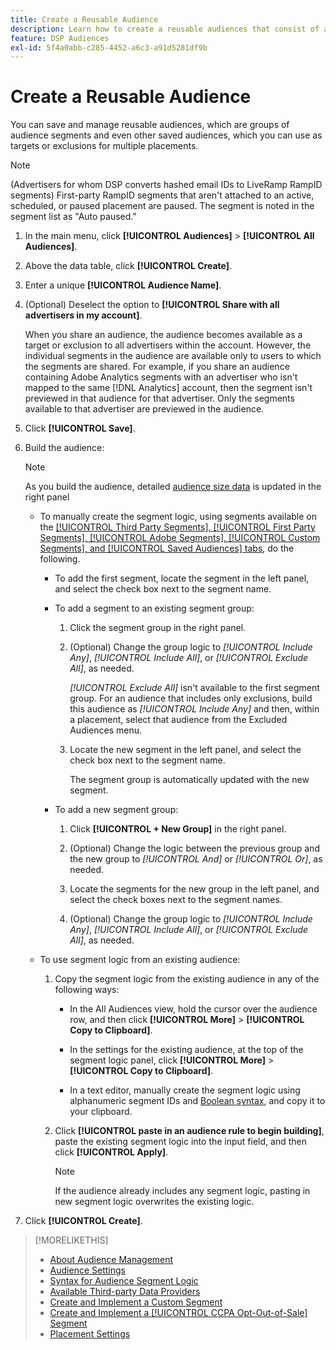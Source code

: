 ```yaml
---
title: Create a Reusable Audience
description: Learn how to create a reusable audiences that consist of audience segments and other saved audiences.
feature: DSP Audiences
exl-id: 5f4a0abb-c285-4452-a6c3-a91d5281df9b
---
```

# Create a Reusable Audience

<!-- "Saved audience" is used in UI (where?), but "saved" is a state, not a type. "Reusable audience" sounds better in a description. "Audience template" isn't right, either, since it implies you can edit it on the fly to create a new, different audience. Some other term? -->

You can save and manage reusable audiences, which are groups of audience segments and even other saved audiences, which you can use as targets or exclusions for multiple placements.

>[!NOTE]
>
>(Advertisers for whom DSP converts hashed email IDs to LiveRamp RampID segments) First-party RampID segments that aren't attached to an active, scheduled, or paused placement are paused. The segment is noted in the segment list as "Auto paused."

1. In the main menu, click **[!UICONTROL Audiences]** > **[!UICONTROL All Audiences]**.

1. Above the data table, click **[!UICONTROL Create]**.

1. Enter a unique **[!UICONTROL Audience Name]**.

1. (Optional) Deselect the option to **[!UICONTROL Share with all advertisers in my account]**.

   When you share an audience, the audience becomes available as a target or exclusion to all advertisers within the account. However, the individual segments in the audience are available only to users to which the segments are shared. For example, if you share an audience containing Adobe Analytics segments with an advertiser who isn't mapped to the same [!DNL Analytics] account, then the segment isn't previewed in that audience for that advertiser. Only the segments available to that advertiser are previewed in the audience.

1. Click **[!UICONTROL Save]**.

1. Build the audience:

   >[!NOTE]
   >
   >As you build the audience, detailed [audience size data](audience-about.md) is updated in the right panel

   * To manually create the segment logic, using segments available on the [[!UICONTROL Third Party Segments], [!UICONTROL First Party Segments], [!UICONTROL Adobe Segments], [!UICONTROL Custom Segments], and [!UICONTROL Saved Audiences] tabs](audience-settings.md), do the following.

     * To add the first segment, locate the segment in the left panel, and select the check box next to the segment name.

     * To add a segment to an existing segment group:

        1. Click the segment group in the right panel.

        1. (Optional) Change the group logic to *[!UICONTROL Include Any]*, *[!UICONTROL Include All]*, or *[!UICONTROL Exclude All]*, as needed.

           *[!UICONTROL Exclude All]* isn't available to the first segment group. For an audience that includes only exclusions, build this audience as *[!UICONTROL Include Any]* and then, within a placement, select that audience from the Excluded Audiences menu.

        1. Locate the new segment in the left panel, and select the check box next to the segment name.

           The segment group is automatically updated with the new segment.

     * To add a new segment group:

       1. Click **[!UICONTROL + New Group]** in the right panel.

         1. (Optional) Change the logic between the previous group and the new group to *[!UICONTROL And]* or *[!UICONTROL Or]*, as needed.

         1. Locate the segments for the new group in the left panel, and select the check boxes next to the segment names.

         1. (Optional) Change the group logic to *[!UICONTROL Include Any]*, *[!UICONTROL Include All]*, or *[!UICONTROL Exclude All]*, as needed.

   * To use segment logic from an existing audience:

     1. Copy the segment logic from the existing audience in any of the following ways:

        * In the All Audiences view, hold the cursor over the audience row, and then click **[!UICONTROL More]** > **[!UICONTROL Copy to Clipboard]**.

        * In the settings for the existing audience, at the top of the segment logic panel, click **[!UICONTROL More]** > **[!UICONTROL Copy to Clipboard]**.

        * In a text editor, manually create the segment logic using alphanumeric segment IDs and [Boolean syntax](audience-segment-logic-syntax.md), and copy it to your clipboard.

      1. Click **[!UICONTROL paste in an audience rule to begin building]**, paste the existing segment logic into the input field, and then click **[!UICONTROL Apply]**.

         >[!NOTE]
         >
         >If the audience already includes any segment logic, pasting in new segment logic overwrites the existing logic.

1. Click **[!UICONTROL Create]**.

>[!MORELIKETHIS]
>
>* [About Audience Management](audience-about.md)
>* [Audience Settings](audience-settings.md)
>* [Syntax for Audience Segment Logic](audience-segment-logic-syntax.md)
>* [Available Third-party Data Providers](third-party-data-providers.md)
>* [Create and Implement a Custom Segment](custom-segment-create.md)
>* [Create and Implement a [!UICONTROL CCPA Opt-Out-of-Sale] Segment](ccpa-opt-out-segment-create.md)
>* [Placement Settings](/help/dsp/campaign-management/placements/placement-settings.md)
